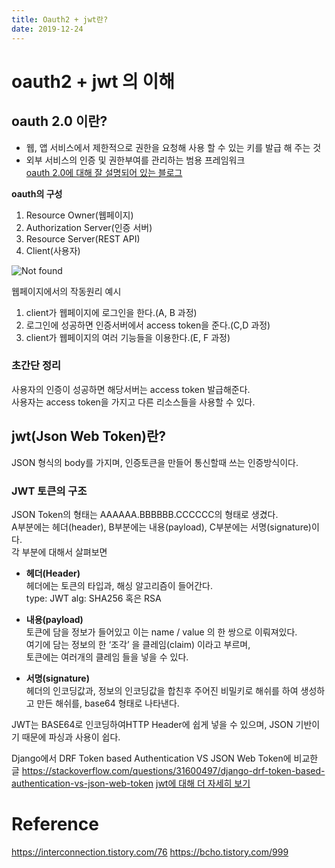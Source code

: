 ```yaml
---
title: Oauth2 + jwt란?
date: 2019-12-24
---
```


# oauth2 + jwt 의 이해

## oauth 2.0 이란?
- 웹, 앱 서비스에서 제한적으로 권한을 요청해 사용 할 수 있는 키를 발급 해 주는 것
- 외부 서비스의 인증 및 권한부여를 관리하는 범용 프레임워크  
[oauth 2.0에 대해 잘 설명되어 있는 블로그]
  
**oauth의 구성**
1) Resource Owner(웹페이지)  
2) Authorization Server(인증 서버)  
3) Resource Server(REST API)  
4) Client(사용자)  

![Not found](https://t1.daumcdn.net/cfile/tistory/25238637583547EC0A "oauth flow")

웹페이지에서의 작동원리 예시  
1. client가 웹페이지에 로그인을 한다.(A, B 과정)  
2. 로그인에 성공하면 인증서버에서 access token을 준다.(C,D 과정)
3. client가 웹페이지의 여러 기능들을 이용한다.(E, F 과정)

### 초간단 정리
사용자의 인증이 성공하면 해당서버는 access token 발급해준다.  
사용자는 access token을 가지고 다른 리소스들을 사용할 수 있다.  

## jwt(Json Web Token)란?
JSON 형식의 body를 가지며, 인증토큰을 만들어 통신할때 쓰는 인증방식이다.  

### JWT 토큰의 구조

JSON Token의 형태는 AAAAAA.BBBBBB.CCCCCC의 형태로 생겼다.  
A부분에는 헤더(header), B부분에는 내용(payload), C부분에는 서명(signature)이다.  
각 부분에 대해서 살펴보면  

- **헤더(Header)**  
헤더에는 토큰의 타입과, 해싱 알고리즘이 들어간다.  
type: JWT
alg: SHA256 혹은 RSA  

- **내용(payload)**  
토큰에 담을 정보가 들어있고 이는 name / value 의 한 쌍으로 이뤄져있다.  
여기에 담는 정보의 한 ‘조각’ 을 클레임(claim) 이라고 부르며,  
토큰에는 여러개의 클레임 들을 넣을 수 있다.  

- **서명(signature)**  
헤더의 인코딩값과, 정보의 인코딩값을 합친후 주어진 비밀키로 해쉬를 하여 생성하고
만든 해쉬를, base64 형태로 나타낸다.

JWT는 BASE64로 인코딩하여HTTP Header에 쉽게 넣을 수 있으며, JSON 기반이기 때문에 파싱과 사용이 쉽다.  

Django에서 DRF Token based Authentication VS JSON Web Token에 비교한 글
<https://stackoverflow.com/questions/31600497/django-drf-token-based-authentication-vs-json-web-token>
[jwt에 대해 더 자세히 보기]

# Reference
<https://interconnection.tistory.com/76>
<https://bcho.tistory.com/999>

[oauth 2.0에 대해 잘 설명되어 있는 블로그]: https://interconnection.tistory.com/76
[jwt에 대해 더 자세히 보기]: https://bcho.tistory.com/999

